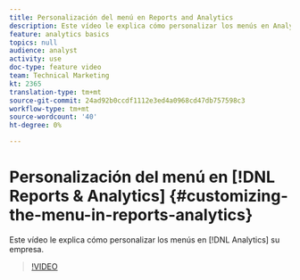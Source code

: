 ```yaml
---
title: Personalización del menú en Reports and Analytics
description: Este vídeo le explica cómo personalizar los menús en Analytics para su negocio.
feature: analytics basics
topics: null
audience: analyst
activity: use
doc-type: feature video
team: Technical Marketing
kt: 2365
translation-type: tm+mt
source-git-commit: 24ad92b0ccdf1112e3ed4a0968cd47db757598c3
workflow-type: tm+mt
source-wordcount: '40'
ht-degree: 0%

---
```



# Personalización del menú en [!DNL Reports & Analytics] {#customizing-the-menu-in-reports-analytics}

Este vídeo le explica cómo personalizar los menús en [!DNL Analytics] su empresa.

>[!VIDEO](https://video.tv.adobe.com/v/25457/?quality=12)
